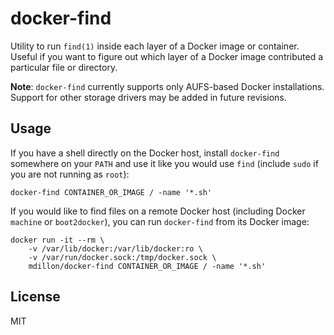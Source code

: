 # docker-find

Utility to run `find(1)` inside each layer of a Docker image or container. Useful if you want to figure out which layer of a Docker image contributed a particular file or directory.

**Note**: `docker-find` currently supports only AUFS-based Docker installations. Support for other storage drivers may be added in future revisions.

## Usage

If you have a shell directly on the Docker host, install `docker-find` somewhere on your `PATH` and use it like you would use `find` (include `sudo` if you are not running as `root`):

    docker-find CONTAINER_OR_IMAGE / -name '*.sh'

If you would like to find files on a remote Docker host (including Docker `machine` or `boot2docker`), you can run `docker-find` from its Docker image:

    docker run -it --rm \
        -v /var/lib/docker:/var/lib/docker:ro \
        -v /var/run/docker.sock:/tmp/docker.sock \
        mdillon/docker-find CONTAINER_OR_IMAGE / -name '*.sh'

## License

MIT
